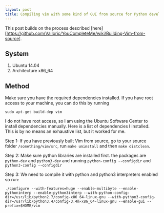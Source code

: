 ```yaml
---
layout: post
title: Compiling vim with some kind of GUI from source for Python development. 
---
```


This post builds on the process described [here][https://github.com/Valloric/YouCompleteMe/wiki/Building-Vim-from-source]. 

## System

1. Ubuntu 14.04 
2. Architecture x86_64


## Method

Make sure you have the required dependencies installed. If you have root access to your machine, you can do this by running 

```
sudo apt-get build-dep vim
```

I do not have root access, so I am using the Ubuntu Software Center to install dependencies manually. Here is a list of dependencies I installed.
This is by no means an exhaustive list, but it worked for me. 


Step 1: If you have previously built Vim from source, go to your source folder `/something/vim/src`, run `make uninstall` and then `make distclean`.

Step 2: Make sure python libraries are installed first. the packages are `python-dev` and `python3-dev` and running `python-config --configdir` and `python3-config --configdir`

Step 3: We need to compile it with python and python3 interpreters enabled so run:
```
./configure --with-features=huge --enable-multibyte --enable-pythoninterp --enable-python3interp --with-python-config-dir=/usr/lib/python2.7/config-x86_64-linux-gnu --with-python3-config-dir=/usr/lib/python3.4/config-3.4m-x86_64-linux-gnu --enable-gui --prefix=$HOME/vim
```
